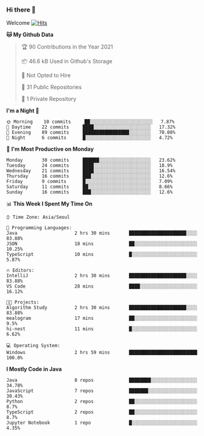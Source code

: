 ### Hi there 👋 

Welcome [![Hits](https://hits.seeyoufarm.com/api/count/incr/badge.svg?url=https%3A%2F%2Fgithub.com%2Fharry4455&count_bg=%2379C83D&title_bg=%23555555&icon=&icon_color=%23E7E7E7&title=hits&edge_flat=false)](https://hits.seeyoufarm.com)


<!--
**harry4455/harry4455** is a ✨ _special_ ✨ repository because its `README.md` (this file) appears on your GitHub profile.

Here are some ideas to get you started:

- 🔭 I’m currently working on ...
- 🌱 I’m currently learning ...
- 👯 I’m looking to collaborate on ...
- 🤔 I’m looking for help with ...
- 💬 Ask me about ...
- 📫 How to reach me: ...
- 😄 Pronouns: ...
- ⚡ Fun fact: ...
-->

<!--START_SECTION:waka-->
**🐱 My Github Data** 

> 🏆 90 Contributions in the Year 2021
 > 
> 📦 46.6 kB Used in Github's Storage 
 > 
> 🚫 Not Opted to Hire
 > 
> 📜 31 Public Repositories 
 > 
> 🔑 1 Private Repository 
 > 
**I'm a Night 🦉** 

```text
🌞 Morning    10 commits     ██░░░░░░░░░░░░░░░░░░░░░░░   7.87% 
🌆 Daytime    22 commits     ████░░░░░░░░░░░░░░░░░░░░░   17.32% 
🌃 Evening    89 commits     █████████████████░░░░░░░░   70.08% 
🌙 Night      6 commits      █░░░░░░░░░░░░░░░░░░░░░░░░   4.72%

```
📅 **I'm Most Productive on Monday** 

```text
Monday       30 commits     ██████░░░░░░░░░░░░░░░░░░░   23.62% 
Tuesday      24 commits     ████░░░░░░░░░░░░░░░░░░░░░   18.9% 
Wednesday    21 commits     ████░░░░░░░░░░░░░░░░░░░░░   16.54% 
Thursday     16 commits     ███░░░░░░░░░░░░░░░░░░░░░░   12.6% 
Friday       9 commits      █░░░░░░░░░░░░░░░░░░░░░░░░   7.09% 
Saturday     11 commits     ██░░░░░░░░░░░░░░░░░░░░░░░   8.66% 
Sunday       16 commits     ███░░░░░░░░░░░░░░░░░░░░░░   12.6%

```


📊 **This Week I Spent My Time On** 

```text
⌚︎ Time Zone: Asia/Seoul

💬 Programming Languages: 
Java                     2 hrs 30 mins       █████████████████████░░░░   83.88% 
JSON                     18 mins             ██░░░░░░░░░░░░░░░░░░░░░░░   10.25% 
TypeScript               10 mins             █░░░░░░░░░░░░░░░░░░░░░░░░   5.87%

🔥 Editors: 
IntelliJ                 2 hrs 30 mins       █████████████████████░░░░   83.88% 
VS Code                  28 mins             ████░░░░░░░░░░░░░░░░░░░░░   16.12%

🐱‍💻 Projects: 
Algorithm Study          2 hrs 30 mins       █████████████████████░░░░   83.88% 
mealogram                17 mins             ██░░░░░░░░░░░░░░░░░░░░░░░   9.5% 
hi-nest                  11 mins             █░░░░░░░░░░░░░░░░░░░░░░░░   6.62%

💻 Operating System: 
Windows                  2 hrs 59 mins       █████████████████████████   100.0%

```

**I Mostly Code in Java** 

```text
Java                     8 repos             ████████░░░░░░░░░░░░░░░░░   34.78% 
JavaScript               7 repos             ███████░░░░░░░░░░░░░░░░░░   30.43% 
Python                   2 repos             ██░░░░░░░░░░░░░░░░░░░░░░░   8.7% 
TypeScript               2 repos             ██░░░░░░░░░░░░░░░░░░░░░░░   8.7% 
Jupyter Notebook         1 repo              █░░░░░░░░░░░░░░░░░░░░░░░░   4.35%

```



<!--END_SECTION:waka-->
